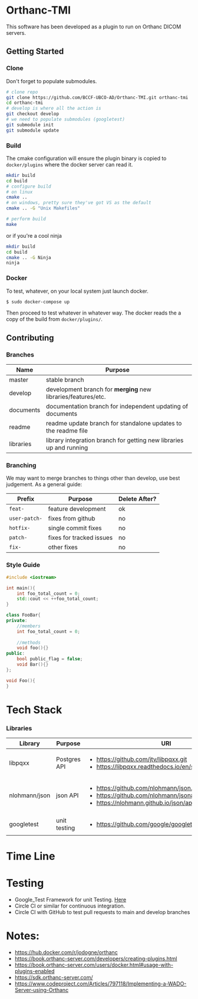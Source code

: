 # Orthanc-TMI

This software has been developed as a plugin to run on Orthanc DICOM servers.
## Getting Started
### Clone
Don't forget to populate submodules.
```bash
# clone repo
git clone https://github.com/BCCF-UBCO-AD/Orthanc-TMI.git orthanc-tmi
cd orthanc-tmi
# develop is where all the action is
git checkout develop
# we need to populate submodules (googletest)
git submodule init
git submodule update
```

### Build
The cmake configuration will ensure the plugin binary is copied to `docker/plugins` where the docker server can read it.
```bash
mkdir build
cd build
# configure build
# on linux
cmake ..
# on windows, pretty sure they've got VS as the default
cmake .. -G "Unix Makefiles"

# perform build
make
```
or if you're a cool ninja
```bash
mkdir build
cd build
cmake .. -G Ninja
ninja
```

### Docker
To test, whatever, on your local system just launch docker.
```bash
$ sudo docker-compose up
```
Then proceed to test whatever in whatever way.
The docker reads the a copy of the build from `docker/plugins/`.

## Contributing
### Branches
| Name | Purpose |
|------|---------|
| master | stable branch |
| develop | development branch for **merging** new libraries/features/etc. |
| documents | documentation branch for independent updating of documents |
| readme | readme update branch for standalone updates to the readme file |
| libraries | library integration branch for getting new libraries up and running


### Branching
We may want to merge branches to things other than develop, use best judgement. As a general guide:

| Prefix | Purpose | Delete After? |
|--------|---------|----------|
| `feat-` | feature development | ok |
| `user-patch-` | fixes from github | no |
| `hotfix-` | single commit fixes | no |
| `patch-` | fixes for tracked issues | no |
| `fix-` | other fixes | no |

### Style Guide
```cpp
#include <iostream>

int main(){
    int foo_total_count = 0;
    std::cout << ++foo_total_count;
}

class FooBar{
private:
    //members
    int foo_total_count = 0;
    
    //methods
    void foo(){}
public:
    bool public_flag = false;
    void Bar(){}
};

void Foo(){
}
```

# Tech Stack
### Libraries
| Library | Purpose | URI |
|---------|---------|-----|
| libpqxx | Postgres API | <ul><li>https://github.com/jtv/libpqxx.git <li>https://libpqxx.readthedocs.io/en/stable/a01382.html |
| nlohmann/json | json API | <ul><li>https://github.com/nlohmann/json.git <li>https://github.com/nlohmann/json#integration <li>https://nlohmann.github.io/json/api/basic_json/|
| googletest | unit testing | <ul><li>https://github.com/google/googletest.git |

# Time Line

# Testing
  - Google_Test Framework for unit Testing. [Here](https://github.com/google/googletest.git)
  - Circle CI or similar for continuous integration.
  - Circle CI with GitHub to test  pull requests to main and develop branches

# Notes:
- https://hub.docker.com/r/jodogne/orthanc
- https://book.orthanc-server.com/developers/creating-plugins.html
- https://book.orthanc-server.com/users/docker.html#usage-with-plugins-enabled
- https://sdk.orthanc-server.com/
- https://www.codeproject.com/Articles/797118/Implementing-a-WADO-Server-using-Orthanc